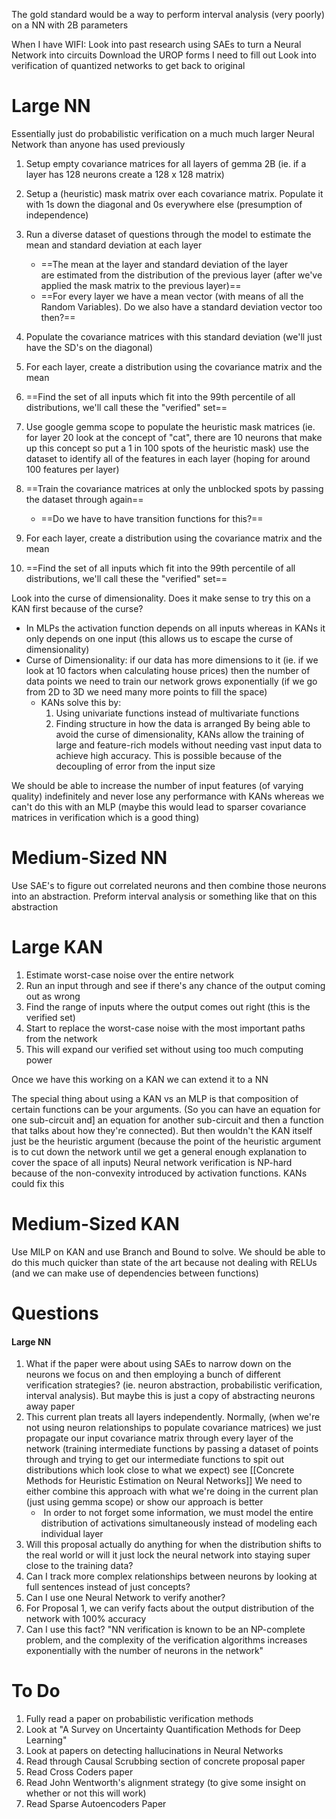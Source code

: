 The gold standard would be a way to perform interval analysis (very poorly) on a NN with 2B parameters

When I have WIFI: 
Look into past research using SAEs to turn a Neural Network into circuits
Download the UROP forms I need to fill out
Look into verification of quantized networks to get back to original 
# Large NN
Essentially just do probabilistic verification on a much much larger Neural Network than anyone has used previously
1. Setup empty covariance matrices for all layers of gemma 2B (ie. if a layer has 128 neurons create a 128 x 128 matrix)
2. Setup a (heuristic) mask matrix over each covariance matrix. Populate it with 1s down the diagonal and 0s everywhere else (presumption of independence)
3. Run a diverse dataset of questions through the model to estimate the mean and standard deviation at each layer
	- ==The mean at the layer and standard deviation of the layer are estimated from the distribution of the previous layer (after we've applied the mask matrix to the previous layer)==
	- ==For every layer we have a mean vector (with means of all the Random Variables). Do we also have a standard deviation vector too then?==
4. Populate the covariance matrices with this standard deviation (we'll just have the SD's on the diagonal)
5. For each layer, create a distribution using the covariance matrix and the mean
6. ==Find the set of all inputs which fit into the 99th percentile of all distributions, we'll call these the "verified" set==

7. Use google gemma scope to populate the heuristic mask matrices (ie. for layer 20 look at the concept of "cat", there are 10 neurons that make up this concept so put a 1 in 100 spots of the heuristic mask) use the dataset to identify all of the features in each layer (hoping for around 100 features per layer)
8. ==Train the covariance matrices at only the unblocked spots by passing the dataset through again==
	- ==Do we have to have transition functions for this?==
9. For each layer, create a distribution using the covariance matrix and the mean
10. ==Find the set of all inputs which fit into the 99th percentile of all distributions, we'll call these the "verified" set==


Look into the curse of dimensionality. Does it make sense to try this on a KAN first because of the curse? 
- In MLPs the activation function depends on all inputs whereas in KANs it only depends on one input (this allows us to escape the curse of dimensionality)
- Curse of Dimensionality: if our data has more dimensions to it (ie. if we look at 10 factors when calculating house prices) then the number of data points we need to train our network grows exponentially (if we go from 2D to 3D we need many more points to fill the space)
	- KANs solve this by:
		1. Using univariate functions instead of multivariate functions
		2. Finding structure in how the data is arranged
By being able to avoid the curse of dimensionality, KANs allow the training of large and feature-rich models without needing vast input data to achieve high accuracy. This is possible because of the decoupling of error from the input size

We should be able to increase the number of input features (of varying quality) indefinitely and never lose any performance with KANs whereas we can't do this with an MLP (maybe this would lead to sparser covariance matrices in verification which is a good thing)
# Medium-Sized NN
Use SAE's to figure out correlated neurons and then combine those neurons into an abstraction. Preform interval analysis or something like that on this abstraction
# Large KAN
1. Estimate worst-case noise over the entire network 
2. Run an input through and see if there's any chance of the output coming out as wrong
3. Find the range of inputs where the output comes out right (this is the verified set)
4. Start to replace the worst-case noise with the most important paths from the network
5. This will expand our verified set without using too much computing power

Once we have this working on a KAN we can extend it to a NN

The special thing about using a KAN vs an MLP is that composition of certain functions can be your arguments. (So you can have an equation for one sub-circuit and] an equation for another sub-circuit and then a function that talks about how they're connected). But then wouldn't the KAN itself just be the heuristic argument (because the point of the heuristic argument is to cut down the network until we get a general enough explanation to cover the space of all inputs)
Neural network verification is NP-hard because of the non-convexity introduced by activation functions. KANs could fix this
# Medium-Sized KAN
Use MILP on KAN and use Branch and Bound to solve. We should be able to do this much quicker than state of the art because not dealing with RELUs (and we can make use of dependencies between functions)
# Questions
#### Large NN
1. What if the paper were about using SAEs to narrow down on the neurons we focus on and then employing a bunch of different verification strategies? (ie. neuron abstraction, probabilistic verification, interval analysis). But maybe this is just a copy of abstracting neurons away paper
2. This current plan treats all layers independently. Normally, (when we're not using neuron relationships to populate covariance matrices) we just propagate our input covariance matrix through every layer of the network (training intermediate functions by passing a dataset of points through and trying to get our intermediate functions to spit out distributions which look close to what we expect) see [[Concrete Methods for Heuristic Estimation on Neural Networks]] We need to either combine this approach with what we're doing in the current plan (just using gemma scope) or show our approach is better
	-  In order to not forget some information, we must model the entire distribution of activations simultaneously instead of modeling each individual layer
3. Will this proposal actually do anything for when the distribution shifts to the real world or will it just lock the neural network into staying super close to the training data?
4. Can I track more complex relationships between neurons by looking at full sentences instead of just concepts?
5. Can I use one Neural Network to verify another?
6. For Proposal 1, we can verify facts about the output distribution of the network with 100% accuracy
7. Can I use this fact? "NN verification is known to be an NP-complete problem, and the complexity of the verification algorithms increases exponentially with the number of neurons in the network"
# To Do
1. Fully read a paper on probabilistic verification methods
2. Look at "A Survey on Uncertainty Quantification Methods for Deep Learning"
3. Look at papers on detecting hallucinations in Neural Networks
4. Read through Causal Scrubbing section of concrete proposal paper
5. Read Cross Coders paper
6. Read John Wentworth's alignment strategy (to give some insight on whether or not this will work)
7. Read Sparse Autoencoders Paper